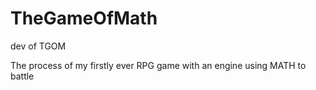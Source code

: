 # TheGameOfMath
 dev of TGOM


The process of my firstly ever RPG game with an engine using MATH to battle 

